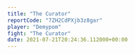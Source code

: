 ```yaml
---
title: "The Curator"
reportCode: "7ZH2CdPXjb3z8gar"
player: "Demypom"
fight: "The Curator"
date: 2021-07-21T20:24:36.112000+00:00
---
```

